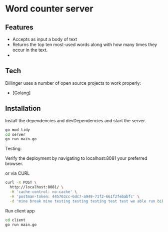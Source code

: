 # Word counter server



## Features

 - Accepts as input a body of text
 - Returns the top ten most-used words along with how many times they occur in the text.
 - 

## Tech

Dillinger uses a number of open source projects to work properly:

- [Golang] 

## Installation

Install the dependencies and devDependencies and start the server.


```sh
go mod tidy
cd server
go run main.go
```
Testing:

Verify the deployment by navigating to localhost:8081
your preferred browser.

or via CURL
```sh
curl -X POST \
  http://localhost:8081/ \
  -H 'cache-control: no-cache' \
  -H 'postman-token: 445703cc-6dc7-a949-71f2-661f2febabfc' \
  -d 'mine break mine testing testing testing test test we able run bike school school when we are go to school, into the holy testing'
```
Run client app
```sh
cd client
go run main.go
```